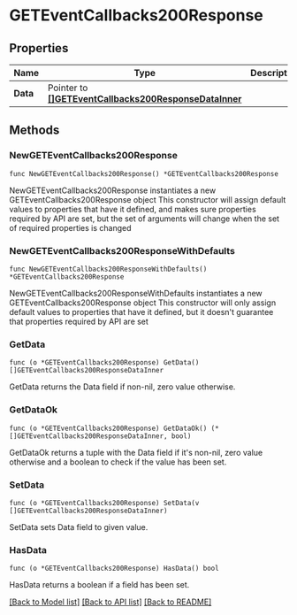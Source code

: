 # GETEventCallbacks200Response

## Properties

Name | Type | Description | Notes
------------ | ------------- | ------------- | -------------
**Data** | Pointer to [**[]GETEventCallbacks200ResponseDataInner**](GETEventCallbacks200ResponseDataInner.md) |  | [optional] 

## Methods

### NewGETEventCallbacks200Response

`func NewGETEventCallbacks200Response() *GETEventCallbacks200Response`

NewGETEventCallbacks200Response instantiates a new GETEventCallbacks200Response object
This constructor will assign default values to properties that have it defined,
and makes sure properties required by API are set, but the set of arguments
will change when the set of required properties is changed

### NewGETEventCallbacks200ResponseWithDefaults

`func NewGETEventCallbacks200ResponseWithDefaults() *GETEventCallbacks200Response`

NewGETEventCallbacks200ResponseWithDefaults instantiates a new GETEventCallbacks200Response object
This constructor will only assign default values to properties that have it defined,
but it doesn't guarantee that properties required by API are set

### GetData

`func (o *GETEventCallbacks200Response) GetData() []GETEventCallbacks200ResponseDataInner`

GetData returns the Data field if non-nil, zero value otherwise.

### GetDataOk

`func (o *GETEventCallbacks200Response) GetDataOk() (*[]GETEventCallbacks200ResponseDataInner, bool)`

GetDataOk returns a tuple with the Data field if it's non-nil, zero value otherwise
and a boolean to check if the value has been set.

### SetData

`func (o *GETEventCallbacks200Response) SetData(v []GETEventCallbacks200ResponseDataInner)`

SetData sets Data field to given value.

### HasData

`func (o *GETEventCallbacks200Response) HasData() bool`

HasData returns a boolean if a field has been set.


[[Back to Model list]](../README.md#documentation-for-models) [[Back to API list]](../README.md#documentation-for-api-endpoints) [[Back to README]](../README.md)


